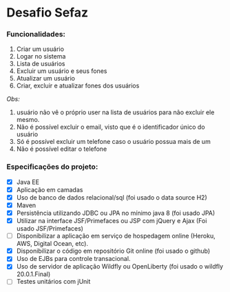 # Desafio Sefaz

### Funcionalidades:

1. Criar um usuário
2. Logar no sistema
3. Lista de usuários
4. Excluir um usuário e seus fones
5. Atualizar um usuário
6. Criar, excluir e atualizar fones dos usuários

*Obs:*
1. usuário não vê o próprio user na lista de usuários para não excluir ele mesmo.
2. Não é possível excluir o email, visto que é o identificador único do usuário
3. Só é possível excluir um telefone caso o usuário possua mais de um
4. Não é possível editar o telefone


### Especificações do projeto:
- [x] Java EE
- [x] Aplicação em camadas
- [x] Uso de banco de dados relacional/sql (foi usado o data source H2)
- [x] Maven
- [x] Persistência utilizando JDBC ou JPA no mínimo java 8 (foi usado JPA)
- [x] Utilizar na interface JSF/Primefaces ou JSP com jQuery e Ajax (Foi usado JSF/Primefaces)
- [ ] Disponibilizar a aplicação em serviço de hospedagem online (Heroku, AWS, Digital Ocean, etc).
- [x] Disponibilizar o código em repositório Git online (foi usado o github)
- [x] Uso de EJBs para controle transacional.
- [x] Uso de servidor de aplicação Wildfly ou OpenLiberty (foi usado o wildfly 20.0.1.Final)
- [ ] Testes unitários com jUnit
